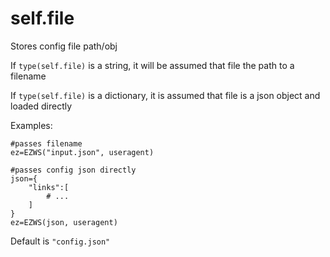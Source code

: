 # self.file

Stores config file path/obj

If `type(self.file)` is a string, it will be assumed that file the path to a filename

If `type(self.file)` is a dictionary, it is assumed that file is a json object and loaded directly

Examples:

```
#passes filename
ez=EZWS("input.json", useragent)

#passes config json directly
json={
	"links":[
		# ...
	]
}
ez=EZWS(json, useragent)
```

Default is `"config.json"`